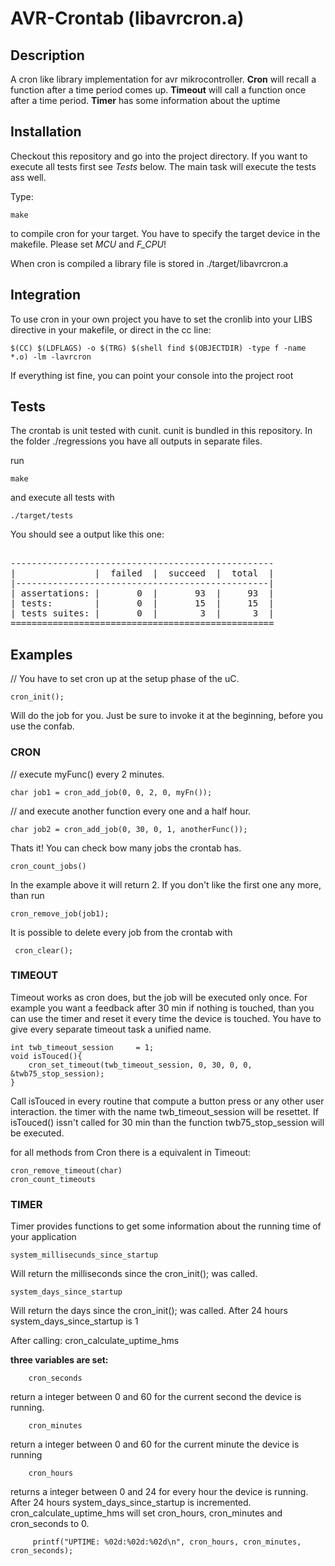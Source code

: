 AVR-Crontab (libavrcron.a)
==================

Description
------------------------------
A cron like library implementation for avr mikrocontroller.
**Cron** will recall a function after a time period comes up.
**Timeout** will call a function once after a time period.
**Timer** has some information about the uptime

Installation
------------------------------
Checkout this repository and go into the project directory. 
If you want to execute all tests first see _Tests_ below. The main task will execute the 
tests ass well. 

Type:

	make

to compile cron for your target. You have to specify the target device in the makefile. 
Please set *MCU* and *F_CPU*!

When cron is compiled a library file is stored in ./target/libavrcron.a

Integration
------------------------------
To use cron in your own project you have to set the cronlib into your LIBS  directive in your makefile, or direct in the cc line:

	$(CC) $(LDFLAGS) -o $(TRG) $(shell find $(OBJECTDIR) -type f -name *.o) -lm -lavrcron

If everything ist fine, you can point your console into the project root

Tests
------------------------------
The crontab is unit tested with cunit. cunit is bundled in this repository. 
In the folder ./regressions you have all outputs in separate files.

run

	make
	
and execute all tests with

	./target/tests

You should see a output like this one:

<pre>

--------------------------------------------------
|               |  failed  |  succeed  |  total  |
|------------------------------------------------|
| assertations: |       0  |       93  |     93  |
| tests:        |       0  |       15  |     15  |
| tests suites: |       0  |        3  |      3  |
==================================================
</pre>

Examples
------------------------------
// You have to set cron up at the setup phase of the uC.

	cron_init();

Will do the job for you. Just be sure to invoke it at the beginning, before you use the confab.

###  CRON ###

// execute myFunc() every 2 minutes.

	char job1 = cron_add_job(0, 0, 2, 0, myFn()); 

// and execute another function every one and a half hour.

	char job2 = cron_add_job(0, 30, 0, 1, anotherFunc()); 

Thats it! 
You can check bow many jobs the crontab has.

	cron_count_jobs()

In the example above it will return 2.
If you don't like the first one any more, than run

	cron_remove_job(job1);

It is possible to delete every job from the crontab with

	 cron_clear();

###  TIMEOUT ###

Timeout works as cron does, but the job will be executed only once. For example you want a feedback after 30 min if nothing is touched, than you can use the timer and reset it every time the device is touched.
You have to give every separate timeout task a unified name. 

	int twb_timeout_session 	= 1;
	void isTouced(){
		cron_set_timeout(twb_timeout_session, 0, 30, 0, 0, &twb75_stop_session);
	}

Call isTouced in every routine that compute a button press or any other user interaction. the timer with the name twb_timeout_session will be resettet. If isTouced() issn't called for 30 min than the function twb75_stop_session will be executed.

for all methods from Cron there is a equivalent in Timeout:

	cron_remove_timeout(char)
	cron_count_timeouts

### TIMER ###
Timer provides functions to get some information about the running time of your application

	system_millisecunds_since_startup
Will return the milliseconds since the cron_init(); was called.

	system_days_since_startup
Will return the days since the cron_init(); was called.
After 24 hours system_days_since_startup is 1

After calling:
	cron_calculate_uptime_hms

**three variables are set:**

		cron_seconds
return a integer between 0 and 60 for the current second the device is running.  

		cron_minutes
return a integer between 0 and 60 for the current minute the device is running	

		cron_hours
returns a integer between 0 and 24 for every hour the device is running. After 24 hours system_days_since_startup is incremented. cron_calculate_uptime_hms will set cron_hours, cron_minutes and cron_seconds to 0.

		 printf("UPTIME: %02d:%02d:%02d\n", cron_hours, cron_minutes, cron_seconds);


